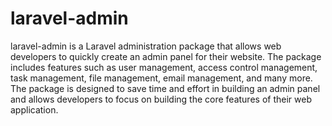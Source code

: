 # laravel-admin
laravel-admin is a Laravel administration package that allows web developers to quickly create an admin panel for their website. The package includes features such as user management, access control management, task management, file management, email management, and many more. The package is designed to save time and effort in building an admin panel and allows developers to focus on building the core features of their web application.

